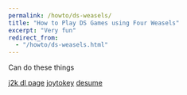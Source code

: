 ```yaml
---
permalink: /howto/ds-weasels/
title: "How to Play DS Games using Four Weasels"
excerpt: "Very fun"
redirect_from:
  - "/howto/ds-weasels.html"
---
```


Can do these things



[j2k dl page](https://joytokey.net/en/download)
[joytokey](https://kkevlar.github.io/files/JoyToKey_en.zip)
[desume](http://desmume.org/download/)


